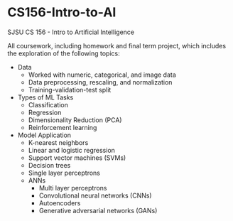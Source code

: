 # CS156-Intro-to-AI
SJSU CS 156 - Intro to Artificial Intelligence

All coursework, including homework and final term project, which includes the exploration of the following topics:
- Data
  - Worked with numeric, categorical, and image data
  - Data preprocessing, rescaling, and normalization
  - Training-validation-test split
- Types of ML Tasks
  - Classification 
  - Regression
  - Dimensionality Reduction (PCA)
  - Reinforcement learning
- Model Application
  - K-nearest neighbors
  - Linear and logistic regression
  - Support vector machines (SVMs)
  - Decision trees
  - Single layer perceptrons
  - ANNs
    - Multi layer perceptrons
    - Convolutional neural networks (CNNs)
    - Autoencoders
    - Generative adversarial networks (GANs) 
